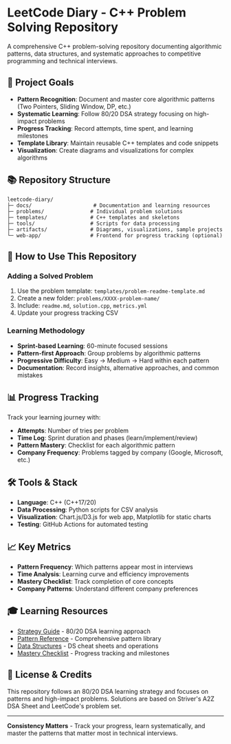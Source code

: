 # LeetCode Diary - C++ Problem Solving Repository

A comprehensive C++ problem-solving repository documenting algorithmic patterns, data structures, and systematic approaches to competitive programming and technical interviews.

## 🎯 Project Goals

- **Pattern Recognition**: Document and master core algorithmic patterns (Two Pointers, Sliding Window, DP, etc.)
- **Systematic Learning**: Follow 80/20 DSA strategy focusing on high-impact problems
- **Progress Tracking**: Record attempts, time spent, and learning milestones
- **Template Library**: Maintain reusable C++ templates and code snippets
- **Visualization**: Create diagrams and visualizations for complex algorithms

## 📚 Repository Structure

```
leetcode-diary/
├─ docs/                    # Documentation and learning resources
├─ problems/               # Individual problem solutions
├─ templates/              # C++ templates and skeletons
├─ tools/                  # Scripts for data processing
├─ artifacts/              # Diagrams, visualizations, sample projects
└─ web-app/                # Frontend for progress tracking (optional)
```

## 🚀 How to Use This Repository

### Adding a Solved Problem

1. Use the problem template: `templates/problem-readme-template.md`
2. Create a new folder: `problems/XXXX-problem-name/`
3. Include: `readme.md`, `solution.cpp`, `metrics.yml`
4. Update your progress tracking CSV

### Learning Methodology

- **Sprint-based Learning**: 60-minute focused sessions
- **Pattern-first Approach**: Group problems by algorithmic patterns
- **Progressive Difficulty**: Easy → Medium → Hard within each pattern
- **Documentation**: Record insights, alternative approaches, and common mistakes

## 📊 Progress Tracking

Track your learning journey with:
- **Attempts**: Number of tries per problem
- **Time Log**: Sprint duration and phases (learn/implement/review)
- **Pattern Mastery**: Checklist for each algorithmic pattern
- **Company Frequency**: Problems tagged by company (Google, Microsoft, etc.)

## 🛠️ Tools & Stack

- **Language**: C++ (C++17/20)
- **Data Processing**: Python scripts for CSV analysis
- **Visualization**: Chart.js/D3.js for web app, Matplotlib for static charts
- **Testing**: GitHub Actions for automated testing

## 📈 Key Metrics

- **Pattern Frequency**: Which patterns appear most in interviews
- **Time Analysis**: Learning curve and efficiency improvements
- **Mastery Checklist**: Track completion of core concepts
- **Company Patterns**: Understand different company preferences

## 🎓 Learning Resources

- [Strategy Guide](docs/strategy.md) - 80/20 DSA learning approach
- [Pattern Reference](docs/patterns.md) - Comprehensive pattern library
- [Data Structures](docs/data-structures.md) - DS cheat sheets and operations
- [Mastery Checklist](docs/checklist.md) - Progress tracking and milestones

## 📝 License & Credits

This repository follows an 80/20 DSA learning strategy and focuses on patterns and high-impact problems. Solutions are based on Striver's A2Z DSA Sheet and LeetCode's problem set.

---

**Consistency Matters** - Track your progress, learn systematically, and master the patterns that matter most in technical interviews.
